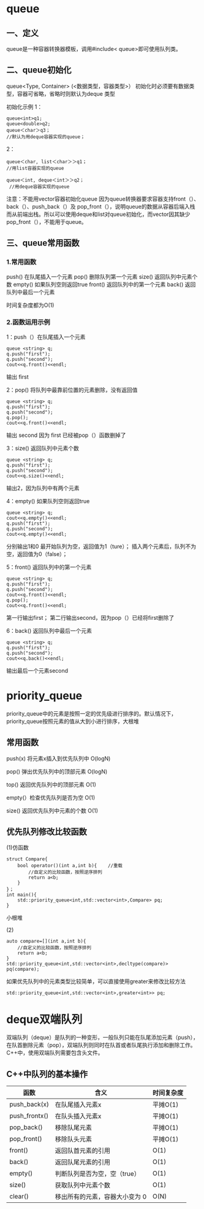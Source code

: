 # queue

## 一、定义

queue是一种容器转换器模板，调用#include< queue>即可使用队列类。

## 二、queue初始化

queue<Type, Container> (<数据类型，容器类型>）
初始化时必须要有数据类型，容器可省略，省略时则默认为deque 类型

初始化示例
1：

```
queue<int>q1;
queue<double>q2;  
queue＜char＞q3；
//默认为用deque容器实现的queue；
```

2：

```
queue＜char, list＜char＞＞q1；
//用list容器实现的queue 

queue＜int, deque＜int＞＞q2；
 //用deque容器实现的queue 
```

注意：不能用vector容器初始化queue
因为queue转换器要求容器支持front（）、back（）、push_back（）及 pop_front（），说明queue的数据从容器后端入栈而从前端出栈。所以可以使用deque和list对queue初始化，而vector因其缺少pop_front（），不能用于queue。

## 三、queue常用函数

### 1.常用函数

push() 在队尾插入一个元素
pop() 删除队列第一个元素
size() 返回队列中元素个数
empty() 如果队列空则返回true
front() 返回队列中的第一个元素
back() 返回队列中最后一个元素

时间复杂度都为O(1)

### 2.函数运用示例

1：push（）在队尾插入一个元素

```
queue <string> q;
q.push("first");
q.push("second");
cout<<q.front()<<endl;
```

输出 first

2：pop() 将队列中最靠前位置的元素删除，没有返回值

```
queue <string> q;
q.push("first");
q.push("second");
q.pop();
cout<<q.front()<<endl;
```

输出 second 因为 first 已经被pop（）函数删掉了

3：size() 返回队列中元素个数

```
queue <string> q;
q.push("first");
q.push("second");
cout<<q.size()<<endl;
```

输出2，因为队列中有两个元素

4：empty() 如果队列空则返回true

```
queue <string> q;
cout<<q.empty()<<endl;
q.push("first");
q.push("second");
cout<<q.empty()<<endl;
```

分别输出1和0
最开始队列为空，返回值为1（ture）；
插入两个元素后，队列不为空，返回值为0（false）；

5：front() 返回队列中的第一个元素

```
queue <string> q;
q.push("first");
q.push("second");
cout<<q.front()<<endl;
q.pop();
cout<<q.front()<<endl;
```

第一行输出first；
第二行输出second，因为pop（）已经将first删除了

6：back() 返回队列中最后一个元素

```
queue <string> q;
q.push("first");
q.push("second");
cout<<q.back()<<endl;
```

输出最后一个元素second

# priority_queue

priority_queue中的元素是按照一定的优先级进行排序的。默认情况下，priority_queue按照元素的值从大到小进行排序，大根堆

## 常用函数

push(x)   将元素x插入到优先队列中       O(logN)

pop()       弹出优先队列中的顶部元素     O(logN)

top()	返回优先队列中的顶部元素     O(1)

empty(）检查优先队列是否为空	     O(1)

size()	返回优先队列中元素的个数     O(1)

## 优先队列修改比较函数

(1)仿函数

```
struct Compare{
	bool operator()(int a,int b){    //重载
		//自定义的比较函数，按照逆序排列
		return a<b;
	}
}；
int main(){
	std::priority_queue<int,std::vector<int>,Compare> pq;
}
```

小根堆

(2)

```
auto compare=[](int a,int b){
	//自定义的比较函数，按照逆序排列
	return a<b;
}
std::priority_queue<int,std::vector<int>,decltype(compare)> pq(compare);
```

如果优先队列中的元素类型比较简单，可以直接使用greater<T>来修改比较方法

```
std::priority_queue<int,std::vector<int>,greater<int>> pq;
```

# deque双端队列

双端队列（deque）是队列的一种变形，一般队列只能在队尾添加元素（push），在队首删除元素（pop），双端队列则同时在队首或者队尾执行添加和删除工作。C++中，使用双端队列需要包含头文件<deque>。

## C++中队列的基本操作

| 函数          | 含义                           | 时间复杂度 |
| ------------- | ------------------------------ | ---------- |
| push_back(x)  | 在队尾插入元素x                | 平摊O(1)   |
| push_frontx() | 在队头插入元素x                | 平摊O(1)   |
| pop_back()    | 移除队尾元素                   | 平摊O(1)   |
| pop_front()   | 移除队头元素                   | 平摊O(1)   |
| front()       | 返回队首元素的引用             | O(1)       |
| back()        | 返回队尾元素的引用             | O(1)       |
| empty()       | 判断队列是否为空，空（true）   | O(1)       |
| size()        | 获取队列中元素个数             | O(1)       |
| clear()       | 移出所有的元素，容器大小变为 0 | O(N)       |

